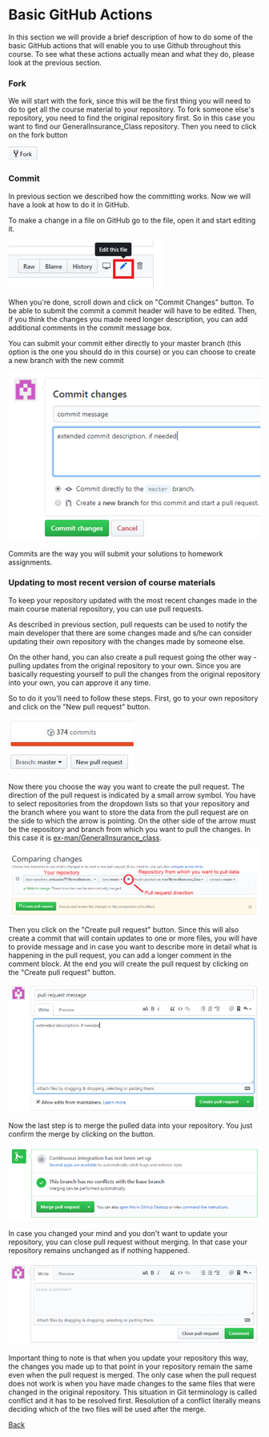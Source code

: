 # Basic GitHub Actions

In this section we will provide a brief description of how to do some of the basic GitHub actions that will enable you to use Github throughout this course. To see what these actions actually mean and what they do, please look at the previous section.

### Fork

We will start with the fork, since this will be the first thing you will need to do to get all the course material to your repository. To fork someone else's repository, you need to find the original repository first. So in this case you want to find our GeneralInsurance_Class repository. Then you need to click on the fork button

![Fork](Lesson_pictures/Fork.PNG)


### Commit

In previous section we described how the committing works. Now we will have a look at how to do it in GitHub.

To make a change in a file on GitHub go to the file, open it and start editing it. 
 
![Edit_file](Lesson_pictures/Edit_file.PNG) 

When you're done, scroll down and click on "Commit Changes" button. To be able to submit the commit a commit header will have to be edited. Then, if you think the changes you made need longer description, you can add additional comments in the commit message box.

You can submit your commit either directly to your master branch (this option is the one you should do in this course) or you can choose to create a new branch with the new commit

![Commit](Lesson_pictures/Commit.PNG) 

Commits are the way you will submit your solutions to homework assignments.

### Updating to most recent version of course materials

To keep your repository updated with the most recent changes made in the main course material repository, you can use pull requests. 

As described in previous section, pull requests can be used to notify the main developer that there are some changes made and s/he can consider updating their own repository with the changes made by someone else.

On the other hand, you can also create a pull request going the other way - pulling updates from the original repository to your own. Since you are basically requesting yourself to pull the changes from the original repository into your own, you can approve it any time.

So to do it you'll need to follow these steps. First, go to your own repository and click on the "New pull request" button.

![New_pull_request](Lesson_pictures/New_pull_request.PNG) 

Now there you choose the way you want to create the pull request. The direction of the pull request is indicated by a small arrow symbol. You have to select repositories from the dropdown lists so that your repository and the branch where you want to store the data from the pull request are on the side to which the arrow is pointing. On the other side of the arrow must be the repository and branch from which you want to pull the changes. In this case it is [ex-man/GeneralInsurance_class](https://github.com/ex-man/GeneralInsurance_Class).

![Comparing_changes](Lesson_pictures/Comparing_changes.PNG) 

Then you click on the "Create pull request" button. Since this will also create a commit that will contain updates to one or more files, you will have to provide message and in case you want to describe more in detail what is happening in the pull request, you can add a longer comment in the comment block. At the end you will create the pull request by clicking on the "Create pull request" button.

![Create_pull_request](Lesson_pictures/Create_pull_request.PNG) 

Now the last step is to merge the pulled data into your repository. You just confirm the merge by clicking on the button.

![Merge_pull_request](Lesson_pictures/Merge_pull_request.PNG)

In case you changed your mind and you don't want to update your repository, you can close pull request without merging. In that case your repository remains unchanged as if nothing happened.

![Close_pull_request](Lesson_pictures/Close_pull_request.PNG)

Important thing to note is that when you update your repository this way, the changes you made up to that point in your repository remain the same even when the pull request is merged. The only case when the pull request does not work is when you have made changes to the same files that were changed in the original repository. This situation in Git terminology is called conflict and it has to be resolved first. Resolution of a conflict literally means deciding which of the two files will be used after the merge.

[Back](/Lessons/Lesson1/README.md)
